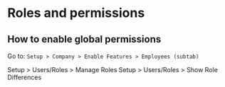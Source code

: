 # Roles and permissions

## How to enable global permissions

Go to: `Setup > Company > Enable Features > Employees (subtab)`

Setup > Users/Roles > Manage Roles
Setup > Users/Roles > Show Role Differences
